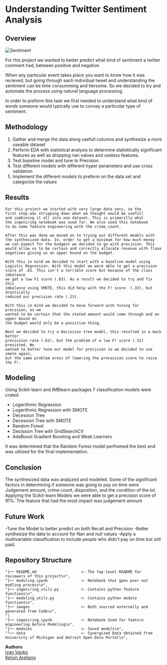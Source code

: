 # Understanding Twitter Sentiment Analysis

## Overview
![Sentiment](https://cdn-images-1.medium.com/fit/t/1600/480/1*VT7AxioAGXplMe7RAEYfSA.png)


   For this project we wanted to better predict what kind of sentiment a twitter comment 
   had, between positive and negative.

   When any particular event takes place you want to know how it was recieved, but going 
   through each individual tweet and understanding the sentiment can be time consumming
   and tiersome. So we decided to try and automate the process using natural language 
   processing.

   In order to preform this task we first needed to understand what kind of words someone
   would typically use to convey a particular type of sentiment. 


    
## Methodology
1. Gather and merge the data along usefull columns and synthesize a more useable dataset
2. Perform EDA with statistical analysis to determine statistically significant features as well as dropping nan values and useless features.
4. Test baseline model and tune to Precision
5. Test different models with different hyper perameters and use cross validation
6. Implement the different models to preform on the data set and categorize the values

## Results

    For this project we started with very large data sets, so the 
    first step was stripping down what we thought would be usefull 
    and combining it all into one dataset. This is primarilly what 
    the ingeniring notebook was used for. We also used this notebook 
    to do some feature engineering with the crime_count. 

    After this was done we moved on to trying out different models with 
    the synthesized data. In. order to get a minimum for how much money 
    we can expect for the budgest we decided to go with precision. This 
    would allow us to be certain and correctly allocate revenue with flase 
    negatives giving us an upper bound on the budget. 
    
    With this in mind we decided to start with a baseline model using 
    Logistic Regression. With this model we were able to get a precision 
    score of .61. This isn't a terrible score but because of the class imbalance 
    we got a low F1 score (.03). As a result we decided to try and fix this 
    imbalance using SMOTE, this did help with the F! score  (.33), but drastically 
    reduced our precision rate (.23). 
    
    With this in mind we decided to move forward with tuning for precision, as we 
    wanted to be certain that the stated amount would come through and an upper bound on 
    the budget would only be a possitive thing. 
    
    Next we decided to try a Decission tree model, this resulted in a much better 
    precission rate (.61), but the problem of a low F! score (.31) presisted. We 
    wanted to better tune our model for precision so we decided to use smote again, 
    but the same problem aross of lowering the precession score to raise the F!.

## Modeling
Using Scikit-learn and IMBlearn packages 7 classification models were crated.
- Logerithmic Regression 
- Logerithmic Regression with SMOTE
- Decession Tree 
- Decession Tree with SMOTE
- Random Forest
- Decission Tree with GridSearchCV
- AdaBoost Gradient Boosting and Weak Learners

It was determined that the Random Forest model perfromed the best and was utilized for the final implementation. 

## Conclusion
The synthesized data was analyzed and modeled. Some of the significant factors in determining if someone was going to pay on time were Judgement amount, crime count, disposition, and the condition of the lot. Applying the Scikit-learn Models we were able to get a precision score of 91%. The feature that had the most impact was judgement amount


## Future Work
-Tune the Model to better predict on both Recall and Precision
-Better synthesize the data to account for Nan and null values
-Apply a multivariable classification to include people who didn't pay on time but still paid.

## Repository Structure

    "├── README.md                    <- The top-level README for reviewers of this project\n",
    "├── moduling.ipynb               <- Notebook that gpes pver out modling process\n",
    "├── ingeniring_utils.py          <- Contains python feature functions\n",
    "├── modeling_utils.py            <- Contains python module functions\n",
    "├── images                       <- Both sourced externally and generated from Code\n",       
    "│                                          
    "├── ingeniring.ipynb             <- Notebook Used for feature engineering before Modeling\n",
    "├── modules                      <- Saved models\n",
    "└── data                         <- Synergized Data obtained from University of Michigan and Detroit Open Data Portal\n",
    
**Authors** <br>
[Ivan Vanko](https://github.com/vanitoz)<br>
[Kelvin Arellano](https://github.com/Kelvin-Arellano)<br>
